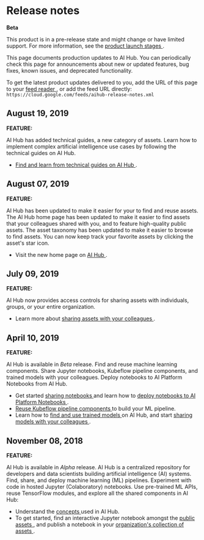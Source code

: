 #  Release notes

**Beta**

This product is in a pre-release state and might change or have limited
support. For more information, see the [ product launch stages
](/products#product-launch-stages) .

This page documents production updates to AI Hub. You can periodically check
this page for announcements about new or updated features, bug fixes, known
issues, and deprecated functionality.

To get the latest product updates delivered to you, add the URL of this page
to your [ feed reader
](https://wikipedia.org/wiki/Comparison_of_feed_aggregators) , or add the feed
URL directly: ` https://cloud.google.com/feeds/aihub-release-notes.xml `

##  August 19, 2019

**FEATURE:**

AI Hub has added technical guides, a new category of assets. Learn how to
implement complex artificial intelligence use cases by following the technical
guides on AI Hub.

  * [ Find and learn from technical guides on AI Hub ](https://cloud.google.com/ai-hub/docs/open-technical-guide) . 

##  August 07, 2019

**FEATURE:**

AI Hub has been updated to make it easier for your to find and reuse assets.
The AI Hub home page has been updated to make it easier to find assets that
your colleagues shared with you, and to feature high-quality public assets.
The asset taxonomy has been updated to make it easier to browse to find
assets. You can now keep track your favorite assets by clicking the asset's
star icon.

  * Visit the new home page on [ AI Hub ](https://aihub.cloud.google.com) . 

##  July 09, 2019

**FEATURE:**

AI Hub now provides access controls for sharing assets with individuals,
groups, or your entire organization.

  * Learn more about [ sharing assets with your colleagues ](https://cloud.google.com/ai-hub/docs/share-asset) . 

##  April 10, 2019

**FEATURE:**

AI Hub is available in _Beta_ release. Find and reuse machine learning
components. Share Jupyter notebooks, Kubeflow pipeline components, and trained
models with your colleagues. Deploy notebooks to AI Platform Notebooks from AI
Hub.

  * Get started [ sharing notebooks ](https://cloud.google.com/ai-hub/docs/publish-notebook) and learn how to [ deploy notebooks to AI Platform Notebooks ](https://cloud.google.com/ai-hub/docs/open-notebook) . 
  * [ Reuse Kubeflow pipeline components ](https://cloud.google.com/ai-hub/docs/use-component) to build your ML pipeline. 
  * Learn how to [ find and use trained models ](https://cloud.google.com/ai-hub/docs/use-model) on AI Hub, and start [ sharing models with your colleagues ](https://cloud.google.com/ai-hub/docs/publish-model) . 

##  November 08, 2018

**FEATURE:**

AI Hub is available in _Alpha_ release. AI Hub is a centralized repository for
developers and data scientists building artificial intelligence (AI) systems.
Find, share, and deploy machine learning (ML) pipelines. Experiment with code
in hosted Jupyter (Colaboratory) notebooks. Use pre-trained ML APIs, reuse
TensorFlow modules, and explore all the shared components in AI Hub:

  * Understand the [ concepts ](https://cloud.google.com/ai-hub/docs/introduction) used in AI Hub. 
  * To get started, find an interactive Jupyter notebook amongst the [ public assets ](https://cloud.google.com/ai-hub/docs/public-hub-quickstart) , and publish a notebook in your [ organization's collection of assets ](https://cloud.google.com/ai-hub/docs/private-hub-quickstart) . 


